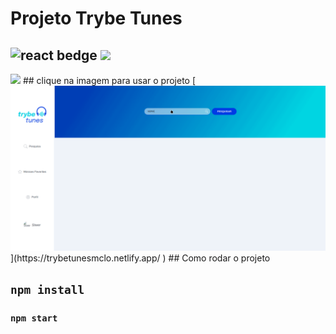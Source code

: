 # Projeto Trybe Tunes
## <img src="https://img.shields.io/badge/React-20232A?style=for-the-badge&logo=react&logoColor=61DAFB" alt="react bedge"> <img src="https://img.shields.io/badge/React_Router-CA4245?style=for-the-badge&logo=react-router&logoColor=white"> 
<img src="https://img.shields.io/badge/CSS-239120?&style=for-the-badge&logo=css3&logoColor=white">
## clique na imagem para usar o projeto
[<img src="./exe.gif" atl="exemplo do projeto">](https://trybetunesmclo.netlify.app/ )
## Como rodar o projeto

## `npm install`
### `npm start`

